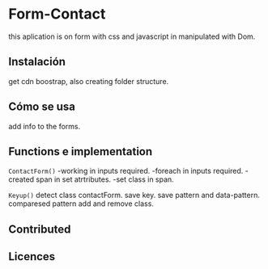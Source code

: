 # Form-Contact
this aplication is on form with css and javascript in manipulated with Dom.

## Instalación
get cdn boostrap, also creating folder structure.

## Cómo se usa
add info to the forms.

## Functions e implementation

`ContactForm()`
-working in inputs required. 
-foreach in inputs required.
-created span in set atrtributes.
-set class in span.

`Keyup()`
detect class contactForm.
save  key.
save pattern and data-pattern.
comparesed pattern 
add and remove class.

## Contributed

## Licences

